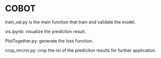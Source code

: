 # COBOT
train_val.py is the main function that train and validate the model.

vis.ipynb: visualize the prediction result.

PlotTogether.py: generate the loss function.

crop_mrcnn.py: crop the roi of the prediciton results for further application.
